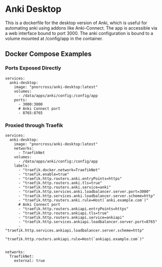 # Anki Desktop

This is a dockerfile for the desktop version of Anki, which is useful for automating anki using addons like Anki-Connect. The app is accessible via a web interface bound to port 3000. The anki configuration is bound to a volume mounted at /config/app in the container. 


## Docker Compose Examples

### Ports Exposed Directly

```
services: 
  anki-desktop: 
    image: "pnorcross/anki-desktop:latest"
    volumes:
      - /data/apps/anki/config:/config/app
    ports: 
      - 3000:3000
      # Anki Connect port
      - 8765:8765
 ```

### Proxied through Traefik

```
services: 
  anki-desktop: 
    image: "pnorcross/anki-desktop:latest"
    networks:
      - TraefikNet
    volumes:
      - /data/apps/anki/config:/config/app
    labels:
      - "traefik.docker.network=TraefikNet"
      - "traefik.enable=true"
      - "traefik.http.routers.anki.entryPoints=https"
      - "traefik.http.routers.anki.tls=true"
      - "traefik.http.routers.anki.service=anki"
      - "traefik.http.services.anki.loadbalancer.server.port=3000"
      - "traefik.http.services.anki.loadbalancer.server.scheme=http"
      - "traefik.http.routers.anki.rule=Host(`anki.example.com`)"
      # Anki Connect port
      - "traefik.http.routers.ankiapi.entryPoints=https"
      - "traefik.http.routers.ankiapi.tls=true"
      - "traefik.http.routers.ankiapi.service=ankiapi"
      - "traefik.http.services.ankiapi.loadbalancer.server.port=8765"
      - "traefik.http.services.ankiapi.loadbalancer.server.scheme=http"
      - "traefik.http.routers.ankiapi.rule=Host(`ankiapi.example.com`)"

      
networks: 
  TraefikNet: 
    external: true
 ```
